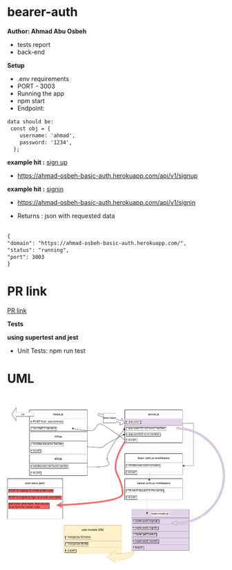# bearer-auth

**Author: Ahmad Abu Osbeh**
<br>

- tests report
- back-end

**Setup**
<br>

- .env requirements
- PORT - 3003
- Running the app
- npm start
- Endpoint:

```
data should be:
 const obj = {
    username: 'ahmad',
    password: '1234',
  };

```

**example hit :**
[sign up](https://ahmad-osbeh-basic-auth.herokuapp.com/api/v1/signup)

- https://ahmad-osbeh-basic-auth.herokuapp.com/api/v1/signup

**example hit :**
[signin](https://ahmad-osbeh-basic-auth.herokuapp.com/api/v1/signin)

- https://ahmad-osbeh-basic-auth.herokuapp.com/api/v1/signin

- Returns : json with requested data

```

{
"domain": "https://ahmad-osbeh-basic-auth.herokuapp.com/",
"status": "running",
"port": 3003
}

```

# PR link

[PR link](https://github.com/Ahmad-AbuOsbeh/basic-auth/pull/1)

**Tests**

**using supertest and jest**

- Unit Tests: npm run test

# UML

<br>

![bearer-auth](images/bearer-auth.jpg)
